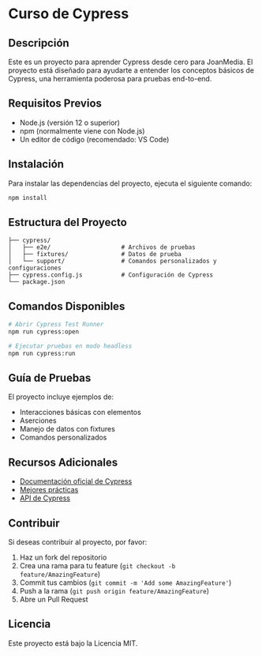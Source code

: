# Curso de Cypress

## Descripción
Este es un proyecto para aprender Cypress desde cero para JoanMedia. El proyecto está diseñado para ayudarte a entender los conceptos básicos de Cypress, una herramienta poderosa para pruebas end-to-end.

## Requisitos Previos
- Node.js (versión 12 o superior)
- npm (normalmente viene con Node.js)
- Un editor de código (recomendado: VS Code)

## Instalación
Para instalar las dependencias del proyecto, ejecuta el siguiente comando:
```bash
npm install
```

## Estructura del Proyecto
```
├── cypress/
│   ├── e2e/                    # Archivos de pruebas
│   ├── fixtures/               # Datos de prueba
│   └── support/                # Comandos personalizados y configuraciones
├── cypress.config.js           # Configuración de Cypress
└── package.json               
```

## Comandos Disponibles
```bash
# Abrir Cypress Test Runner
npm run cypress:open

# Ejecutar pruebas en modo headless
npm run cypress:run
```

## Guía de Pruebas
El proyecto incluye ejemplos de:
- Interacciones básicas con elementos
- Aserciones
- Manejo de datos con fixtures
- Comandos personalizados

## Recursos Adicionales
- [Documentación oficial de Cypress](https://docs.cypress.io)
- [Mejores prácticas](https://docs.cypress.io/guides/references/best-practices)
- [API de Cypress](https://docs.cypress.io/api/table-of-contents)

## Contribuir
Si deseas contribuir al proyecto, por favor:
1. Haz un fork del repositorio
2. Crea una rama para tu feature (`git checkout -b feature/AmazingFeature`)
3. Commit tus cambios (`git commit -m 'Add some AmazingFeature'`)
4. Push a la rama (`git push origin feature/AmazingFeature`)
5. Abre un Pull Request

## Licencia
Este proyecto está bajo la Licencia MIT.